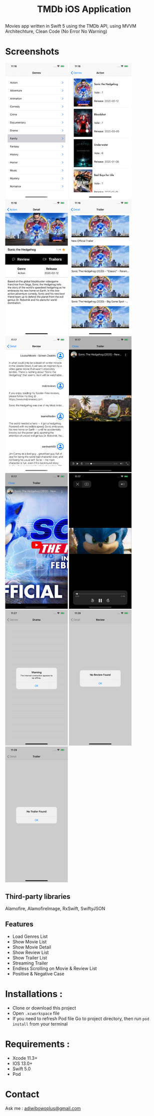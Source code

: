 # <p align="center">TMDb iOS Application</p>

Movies app written in Swift 5 using the TMDb API, using MVVM Architechture, Clean Code (No Error No Warning)

# Screenshots
<img src="Screenshots/Genres.png" width=200 height=433> <img src="Screenshots/Movies.png" width=200 height=433>
<img src="Screenshots/DetailMovie.png" width=200 height=433> <img src="Screenshots/ListTrailer.png" width=200 height=433>
<img src="Screenshots/Review.png" width=200 height=433> <img src="Screenshots/Streaming3.png" width=200 height=433>
<img src="Screenshots/Streaming.png" width=200 height=433> <img src="Screenshots/Streaming2.png" width=200 height=433> 
<img src="Screenshots/Negative1.png" width=200 height=433> <img src="Screenshots/Negative2.png" width=200 height=433> 
<img src="Screenshots/Negative3.png" width=200 height=433> 

## Third-party libraries
Alamofire, AlamofireImage, RxSwift, SwiftyJSON

## Features 
- Load Genres List
- Show Movie List
- Show Movie Detail
- Show Review List
- Show Trailer List 
- Streaming Trailer
- Endless Scrolling on Movie & Review List
- Positive & Negative Case

# Installations : 
  - Clone or download this project
  - Open ```.xcworkspace``` file
  - If you need to refresh Pod file Go to project directory, then run ```pod install``` from your terminal
  
# Requirements : 
  - Xcode 11.3+
  - IOS 13.0+
  - Swift 5.0
  - Pod

# Contact 
Ask me : adiwibowoplus@gmail.com
